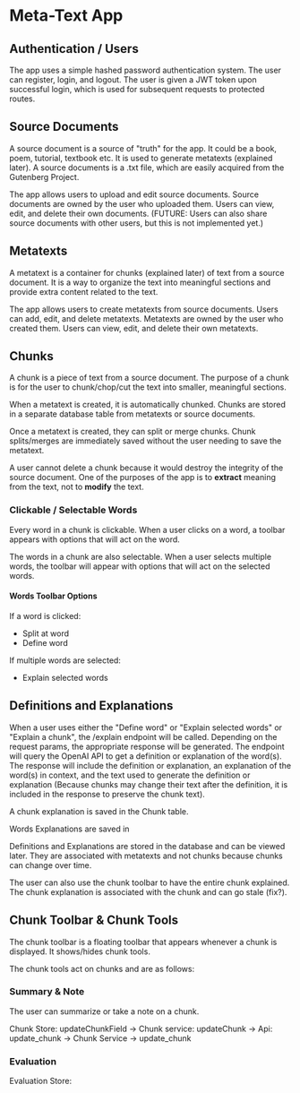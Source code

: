 # Meta-Text App

## Authentication / Users

The app uses a simple hashed password authentication system. The user can register, login, and logout. The user is given a JWT token upon successful login, which is used for subsequent requests to protected routes.

## Source Documents

A source document is a source of "truth" for the app. It could be a book, poem, tutorial, textbook etc. It is used to generate metatexts (explained later). A source documents is a .txt file, which are easily acquired from the Gutenberg Project.

The app allows users to upload and edit source documents. Source documents are owned by the user who uploaded them. Users can view, edit, and delete their own documents. (FUTURE: Users can also share source documents with other users, but this is not implemented yet.)

## Metatexts

A metatext is a container for chunks (explained later) of text from a source document. It is a way to organize the text into meaningful sections and provide extra content related to the text.

The app allows users to create metatexts from source documents. Users can add, edit, and delete metatexts. Metatexts are owned by the user who created them. Users can view, edit, and delete their own metatexts.

## Chunks

A chunk is a piece of text from a source document. The purpose of a chunk is for the user to chunk/chop/cut the text into smaller, meaningful sections.

When a metatext is created, it is automatically chunked. Chunks are stored in a separate database table from metatexts or source documents.

Once a metatext is created, they can split or merge chunks. Chunk splits/merges are immediately saved without the user needing to save the metatext.

A user cannot delete a chunk because it would destroy the integrity of the source document. One of the purposes of the app is to **extract** meaning from the text, not to **modify** the text.

### Clickable / Selectable Words

Every word in a chunk is clickable. When a user clicks on a word, a toolbar appears with options that will act on the word.

The words in a chunk are also selectable. When a user selects multiple words, the toolbar will appear with options that will act on the selected words.

#### Words Toolbar Options

If a word is clicked:

- Split at word
- Define word

If multiple words are selected:

- Explain selected words

## Definitions and Explanations

When a user uses either the "Define word" or "Explain selected words" or "Explain a chunk", the /explain endpoint will be called. Depending on the request params, the appropriate response will be generated. The endpoint will query the OpenAI API to get a definition or explanation of the word(s). The response will include the definition or explanation, an explanation of the word(s) in context, and the text used to generate the definition or explanation (Because chunks may change their text after the definition, it is included in the response to preserve the chunk text).

A chunk explanation is saved in the Chunk table.

Words Explanations are saved in

Definitions and Explanations are stored in the database and can be viewed later. They are associated with metatexts and not chunks because chunks can change over time.

The user can also use the chunk toolbar to have the entire chunk explained. The chunk explanation is associated with the chunk and can go stale (fix?).

## Chunk Toolbar & Chunk Tools

The chunk toolbar is a floating toolbar that appears whenever a chunk is displayed. It shows/hides chunk tools.

The chunk tools act on chunks and are as follows:

### Summary & Note

The user can summarize or take a note on a chunk.

Chunk Store: updateChunkField -> Chunk service: updateChunk -> Api: update_chunk -> Chunk Service -> update_chunk

### Evaluation

Evaluation Store:
